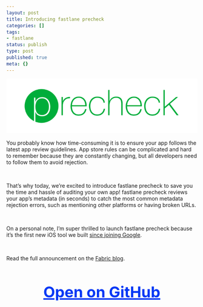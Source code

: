 ```yaml
---
layout: post
title: Introducing fastlane precheck
categories: []
tags:
- fastlane
status: publish
type: post
published: true
meta: {}
---
```


![](/squarespace_images/static_545299aae4b0e9514fe30c95_54529a29e4b025a90f45cc50_594bf0c5725e251920f62ee3_1498149086679__img.png_)
  


You probably know how time-consuming it is to ensure your app follows the latest app review guidelines. App store rules can be complicated and hard to remember because they are constantly changing, but all developers need to follow them to avoid rejection. 

 

That’s why today, we’re excited to introduce 
fastlane precheck to save you the time and hassle of auditing your own app! 
fastlane precheck reviews your app’s metadata (in seconds) to catch the most common metadata rejection errors, such as mentioning other platforms or having broken URLs.

 

On a personal note, I’m super thrilled to launch fastlane precheck because it’s the first new iOS tool we built 
[since joining Google](https://krausefx.com/blog/fastlane-is-joining-google).

 

Read the full announcement on the 
[Fabric blog](https://fabric.io/blog/introducing-fastlane-precheck). 

<h3 style="text-align: center; font-size: 40px;">
  <a href="https://fastlane.tools/precheck" target="_blank" style="color: #0037F5; text-decoration: underline;">
    Open on GitHub
  </a>
</h3>
